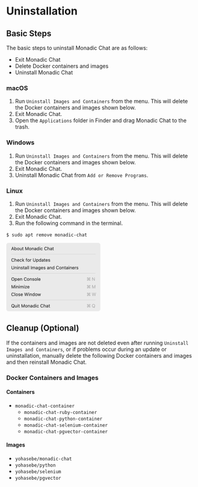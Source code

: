 # Uninstallation

## Basic Steps

The basic steps to uninstall Monadic Chat are as follows:

- Exit Monadic Chat
- Delete Docker containers and images
- Uninstall Monadic Chat

<!-- tabs:start -->

### **macOS**

1. Run `Uninstall Images and Containers` from the menu. This will delete the Docker containers and images shown below.
2. Exit Monadic Chat.
3. Open the `Applications` folder in Finder and drag Monadic Chat to the trash.

### **Windows**

1. Run `Uninstall Images and Containers` from the menu. This will delete the Docker containers and images shown below.
2. Exit Monadic Chat.
3. Uninstall Monadic Chat from `Add or Remove Programs`.

### **Linux**

1. Run `Uninstall Images and Containers` from the menu. This will delete the Docker containers and images shown below.
2. Exit Monadic Chat.
3. Run the following command in the terminal.

```shell
$ sudo apt remove monadic-chat
```

<!-- tabs:end -->

<img src="../assets/images/monadic-chat-menu.png" width="250px"/>

## Cleanup (Optional)

If the containers and images are not deleted even after running `Uninstall Images and Containers`, or if problems occur during an update or uninstallation, manually delete the following Docker containers and images and then reinstall Monadic Chat.

### Docker Containers and Images

#### Containers

- `monadic-chat-container`
    - `monadic-chat-ruby-container`
    - `monadic-chat-python-container`
    - `monadic-chat-selenium-container`
    - `monadic-chat-pgvector-container`

#### Images

- `yohasebe/monadic-chat`
- `yohasebe/python`
- `yohasebe/selenium`
- `yohasebe/pgvector`
